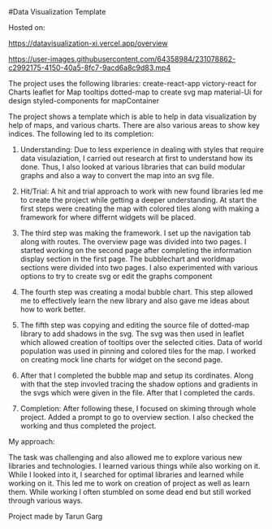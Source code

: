 #Data Visualization Template

Hosted on:

https://datavisualization-xi.vercel.app/overview



https://user-images.githubusercontent.com/64358984/231078862-c2992175-4150-40a5-8fc7-9acd6a8c9d83.mp4


The project uses the following libraries:
create-react-app
victory-react         for Charts
leaflet               for Map tooltips
dotted-map            to create svg map
material-Ui           for design
styled-components     for mapContainer

The project shows a template which is able to help in data visualization by help of maps, and various charts. There are also various areas to show key indices. The following led to its completion:

1. Understanding: Due to less experience in dealing with styles that require data visulaziation, I carried out research at first to understand how its done. Thus, I also looked at various libraries that can build modular graphs and also a way to convert the map into an svg file.

2. Hit/Trial: A hit and trial approach to work with new found libraries led me to create the project while getting a deeper understanding. At start the first steps were creating the map with colored tiles along with making a framework for where differnt widgets will be placed.

3. The third step was making the framework. I set up the navigation tab along with routes. The overview page was divided into two pages. I started working on the second page after completing the information display section in the first page. The bubblechart and worldmap sections were divided into two pages. I also experimented with various options to try to create svg or edit the graphs component

4. The fourth step was creating a modal bubble chart. This step allowed me to effectively learn the new library and also gave me ideas about how to work better.

5. The fifth step was copying and editing the source file of dotted-map library to add shadows in the svg. The svg was then used in leaflet which allowed creation of tooltips over the selected cities. Data of world population was used in pinning and colored tiles for the map. I worked on creating mock line charts for widget on the second page.

6. After that I completed the bubble map and setup its cordinates. Along with that the step invovled tracing the shadow options and gradients in the svgs which were given in the file. After that I completed the cards.

7. Completion: After following these, I focused on skiming through whole project. Added a prompt to go to overview section. I also checked the working and thus completed the project.


My approach:

The task was challenging and also allowed me to explore various new libraries and technologies. I learned various things while also working on it. While I looked into it, I searched for optimal libraries and learned while working on it. This led me to work on creation of project as well as learn them. While working I often stumbled on some dead end but still worked through various ways.

Project made by Tarun Garg
